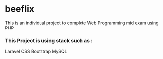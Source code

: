 # beeflix
This is an individual project to complete Web Programming mid exam using PHP

### This Project is using stack such as : 
Laravel
CSS
Bootstrap
MySQL
